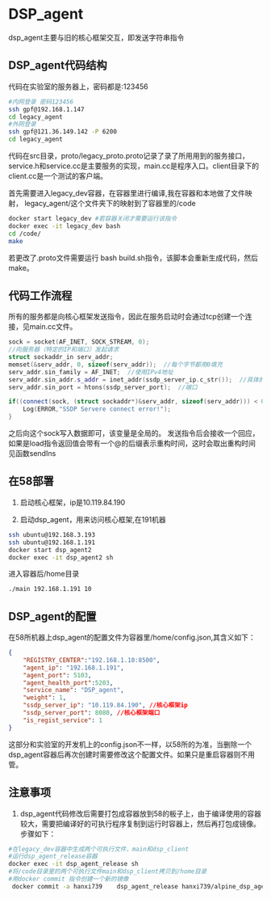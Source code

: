 # DSP_agent

dsp_agent主要与旧的核心框架交互，即发送字符串指令

## DSP_agent代码结构
代码在实验室的服务器上，密码都是:123456
```bash
#内网登录 密码123456
ssh gpf@192.168.1.147
cd legacy_agent
#外网登录
ssh gpf@121.36.149.142 -P 6200
cd legacy_agent
```
代码在src目录，proto/legacy_proto.proto记录了录了所用用到的服务接口，service.h和service.cc是主要服务的实现，main.cc是程序入口。client目录下的client.cc是一个测试的客户端。

首先需要进入legacy_dev容器，在容器里进行编译,我在容器和本地做了文件映射，
legacy_agent/这个文件夹下的映射到了容器里的/code
```bash
docker start legacy_dev #若容器关闭才需要运行该指令
docker exec -it legacy_dev bash
cd /code/
make
```
若更改了.proto文件需要运行 bash build.sh指令，该脚本会重新生成代码，然后make。

## 代码工作流程
所有的服务都是向核心框架发送指令，因此在服务启动时会通过tcp创建一个连接，见main.cc文件。
```c++
sock = socket(AF_INET, SOCK_STREAM, 0);
//向服务器（特定的IP和端口）发起请求
struct sockaddr_in serv_addr;
memset(&serv_addr, 0, sizeof(serv_addr));  //每个字节都用0填充
serv_addr.sin_family = AF_INET;  //使用IPv4地址
serv_addr.sin_addr.s_addr = inet_addr(ssdp_server_ip.c_str());  //具体的IP地址
serv_addr.sin_port = htons(ssdp_server_port);  //端口

if((connect(sock, (struct sockaddr*)&serv_addr, sizeof(serv_addr))) < 0){
    Log(ERROR,"SSDP Servere connect error!");
}
```
之后向这个sock写入数据即可，该变量是全局的。
发送指令后会接收一个回应，如果是load指令返回值会带有一个@的后缀表示重构时间，这时会取出重构时间
见函数sendIns

## 在58部署
1. 启动核心框架，ip是10.119.84.190

2. 启动dsp_agent，用来访问核心框架,在191机器
```bash
ssh ubuntu@192.168.3.193
ssh ubuntu@192.168.1.191
docker start dsp_agent2
docker exec -it dsp_agent2 sh
```
进入容器后/home目录
```bash
./main 192.168.1.191 10
```

## DSP_agent的配置
在58所机器上dsp_agent的配置文件为容器里/home/config.json,其含义如下：
```json
{
	"REGISTRY_CENTER":"192.168.1.10:8500",
    "agent_ip": "192.168.1.191",
    "agent_port": 5103,
    "agent_health_port":5203,
    "service_name": "DSP_agent",
    "weight": 1,
    "ssdp_server_ip": "10.119.84.190", //核心框架ip
    "ssdp_server_port": 8080, //核心框架端口
    "is_regist_service": 1
}

```
这部分和实验室的开发机上的config.json不一样，以58所的为准，当删除一个dsp_agent容器后再次创建时需要修改这个配置文件。如果只是重启容器则不用管。

## 注意事项
1. dsp_agent代码修改后需要打包成容器放到58的板子上，由于编译使用的容器较大，需要把编译好的可执行程序复制到运行时容器上，然后再打包成镜像。步骤如下：
```bash
#在legacy_dev容器中生成两个可执行文件，main和dsp_client
#运行dsp_agent_release容器
docker exec -it dsp_agent_release sh
#将/code目录里的两个可执行文件main和dsp_client拷贝到/home目录
#用docker commit 指令创建一个新的镜像
 docker commit -a hanxi739    dsp_agent_release hanxi739/alpine_dsp_agent:<version>
```
